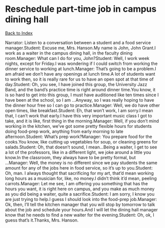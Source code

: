 # Reschedule part-time job in campus dining hall
[Back to Index](https://github.com/windows10010/tpoExtractor/blog/master/README.md)

Narrator: Listen to a conversation between a student and a food service manager.Student: Excuse me, Mrs. Hanson.My name is John, John Grant.I work as a waiter in the campus dining hall, in the faculty dining room.Manager: What can I do for you, John?Student: Well, I work week nights, except for Friday.I was wondering if I could switch from working the dinner service to working at lunch.Manager: That’s going to be a problem.I am afraid we don’t have any openings at lunch time.A lot of students want to work then, so it is really rare for us to have an open spot at that time of day.Student: Oh, you see, I have joined this group, the University Jazz Band, and the band’s practice time is right around dinner time.You know, it is so hard to get into this group, I must have auditioned like ten times since I have been at the school, so I am ...Anyway, so I was really hoping to have the dinner hour free so I can go to practice.Manager: Well, we do have other open times, like breakfast.Student: Eh, that won’t work, I am sorry.I mean that, I can’t work that early.I have this very important music class I got to take, and it is like, first thing in the morning.Manager: Well, if you don’t mind working in the kitchen, we’ve got some pretty flexible hours for students doing food-prep work, anything from early morning to late afternoon.Student: What’s prep work?Manager: You prepare food for the cooks.You know, like cutting up vegetables for soup, or cleaning greens for salads.Student: Oh, that doesn’t sound, I mean...Being a waiter, I get to see a lot of the professors, like in a different light, we joke around a little you know.In the classroom, they always have to be pretty formal, but ...Manager: Well, the money is no different since we pay students the same amount for any of the jobs here in food service, so it’s up to you.Student: Oh, man. I always thought that sacrificing for my art, that’d mean working long hours as a musician for, like, no money.I didn’t think it’d mean, peeling carrots.Manager: Let me see, I am offering you something that has the hours you want, it is right here on campus, and you make as much money as you did being a waiter, quite a sacrifice.Student: I am sorry, I know you are just trying to help.I guess I should look into the food-prep job.Manager: Ok, then, I’ll tell the kitchen manager that you will stop by tomorrow to talk about the job and schedule your hours.And I will let the dining hall manager know that he needs to find a new waiter for the evening.Student: Oh, ok, I guess that’s it.Thanks, Mrs. Hanson. 